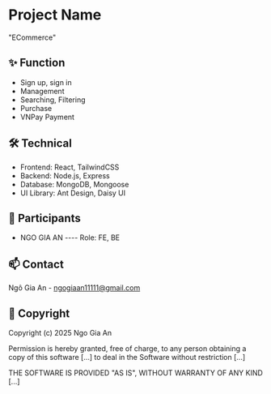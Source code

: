 # Project Name
"ECommerce"

## ✨ Function
- Sign up, sign in
- Management 
- Searching, Filtering
- Purchase
- VNPay Payment

## 🛠 Technical
- Frontend: React, TailwindCSS
- Backend: Node.js, Express
- Database: MongoDB, Mongoose
- UI Library: Ant Design, Daisy UI

## 👥 Participants

- NGO GIA AN ---- Role: FE, BE

## 📫 Contact
Ngô Gia An - [ngogiaan11111@gmail.com](mailto:ngogiaan11111@gmail.com)

## 📜 Copyright
Copyright (c) 2025 Ngo Gia An

Permission is hereby granted, free of charge, to any person obtaining a copy
of this software [...] to deal in the Software without restriction [...]

THE SOFTWARE IS PROVIDED "AS IS", WITHOUT WARRANTY OF ANY KIND [...]
